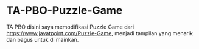 # TA-PBO-Puzzle-Game
TA PBO disini saya memodifikasi Puzzle Game dari https://www.javatpoint.com/Puzzle-Game, menjadi tampilan yang menarik dan bagus untuk di mainkan.
